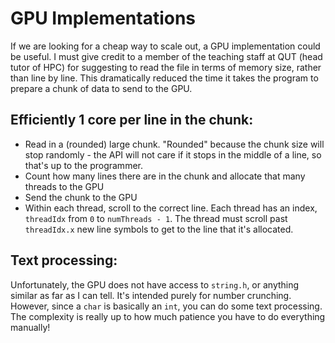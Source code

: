 
# GPU Implementations

If we are looking for a cheap way to scale out, a GPU implementation could be useful. I must give credit to a member of the teaching staff at QUT (head tutor of HPC) for suggesting to read the file in terms of memory size, rather than line by line. This dramatically reduced the time it takes the program to prepare a chunk of data to send to the GPU.

## Efficiently 1 core per line in the chunk:

* Read in a (rounded) large chunk. "Rounded" because the chunk size will stop randomly - the API will not care if it stops in the middle of a line, so that's up to the programmer.
* Count how many lines there are in the chunk and allocate that many threads to the GPU
* Send the chunk to the GPU
* Within each thread, scroll to the correct line. Each thread has an index, `threadIdx` from `0` to `numThreads - 1`. The thread must scroll past `threadIdx.x` new line symbols to get to the line that it's allocated.

## Text processing:
Unfortunately, the GPU does not have access to `string.h`, or anything similar as far as I can tell. It's intended purely for number crunching. However, since a `char` is basically an `int`, you can do some text processing. The complexity is really up to how much patience you have to do everything manually!